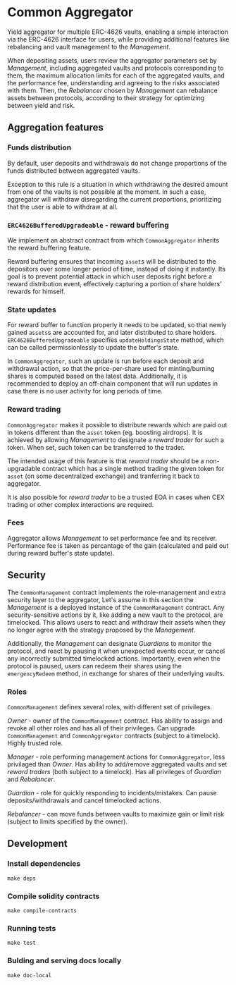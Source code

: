 # Common Aggregator

Yield aggregator for multiple ERC-4626 vaults, enabling a simple interaction via the ERC-4626 interface for users,
while providing additional features like rebalancing and vault management to the *Management*.

When depositing assets, users review the aggregator parameters set by *Management*, including
aggregated vaults and protocols corresponding to them, the maximum allocation limits for each of the aggregated vaults,
and the performance fee, understanding and agreeing to the risks associated with them.
Then, the *Rebalancer* chosen by *Management* can rebalance assets between protocols, according to their
strategy for optimizing between yield and risk.

## Aggregation features

### Funds distribution

By default, user deposits and withdrawals do not change proportions of the funds distributed between aggregated vaults.

Exception to this rule is a situation in which withdrawing the desired amount from one of the vaults is not possible at the moment.
In such a case, aggregator will withdraw disregarding the current proportions, prioritizing that the user is able to withdraw at all. 

### `ERC4626BufferedUpgradeable` - reward buffering

We implement an abstract contract from which `CommonAggregator` inherits the reward buffering feature.

Reward buffering ensures that incoming `asset`s will be distributed to the depositors over some longer period of time, instead of doing it instantly.
Its goal is to prevent potential attack in which user deposits right before a reward distribution event,
effectively capturing a portion of share holders' rewards for himself.

### State updates

For reward buffer to function properly it needs to be updated, so that newly gained `assets`s are accounted for,
and later distributed to share holders. `ERC4626BufferedUpgradeable` specifies `updateHoldingsState` method, 
which can be called permissionlessly to update the buffer's state.

In `CommonAggregator`, such an update is run before each deposit and withdrawal action, so that the price-per-share
used for minting/burning shares is computed based on the latest data.
Additionally, it is recommended to deploy an off-chain component that will run updates in case there is no user activity
for long periods of time.

### Reward trading

`CommonAggregator` makes it possible to distribute rewards which are paid out in tokens different than the `asset` token (eg. boosting airdrops).
It is achieved by allowing *Management* to designate a *reward trader* for such a token.
When set, such token can be transferred to the trader.

The intended usage of this feature is that *reward trader* should be a non-upgradable contract which has a single method 
trading the given token for `asset` (on some decentralized exchange) and tranferring it back to aggregator.

It is also possible for *reward trader* to be a trusted EOA in cases when CEX trading or other complex interactions are required. 

### Fees

Aggregator allows *Management* to set performance fee and its receiver.
Performance fee is taken as percantage of the gain (calculated and paid out during reward buffer's state update).

## Security
The `CommonManagement` contract implements the role-management and extra security layer to the aggregator,
Let's assume in this section the *Management* is a deployed instance of the `CommonManagement` contract.
Any security-sensitive actions by it, like adding a new vault to the protocol, are timelocked. This allows users
to react and withdraw their assets when they no longer agree with the strategy proposed by the *Management*.

Additionally, the *Management* can designate *Guardians* to monitor the protocol, and react by pausing it when unexpected
events occur, or cancel any incorrectly submitted timelocked actions. Importantly, even when the protocol is paused, users
can redeem their shares using the `emergencyRedeem` method, in exchange for shares of their underlying vaults.

### Roles

`CommonManagement` defines several roles, with different set of privileges.

*Owner* - owner of the `CommonManagement` contract. Has ability to assign and revoke all other roles
and has all of their privileges. Can upgrade `CommonManagement` and `CommonAggregator` contracts (subject to a timelock).
Highly trusted role.

*Manager* - role performing management actions for `CommonAggregator`, less privilaged than *Owner*.
Has ability to add/remove aggregated vaults and set *reward traders* (both subject to a timelock). 
Has all privileges of *Guardian* and *Rebalancer*.

*Guardian* - role for quickly responding to incidents/mistakes. Can pause deposits/withdrawals and cancel timelocked actions.

*Rebalancer* - can move funds between vaults to maximize gain or limit risk (subject to limits specified by the owner).

## Development

### Install dependencies

```
make deps
```

### Compile solidity contracts

```
make compile-contracts
```

### Running tests

```
make test
```

### Bulding and serving docs locally

```
make doc-local
```
